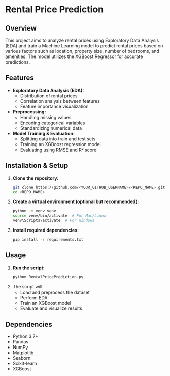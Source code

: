 # Rental Price Prediction

## Overview
This project aims to analyze rental prices using Exploratory Data Analysis (EDA) and train a Machine Learning model to predict rental prices based on various factors such as location, property size, number of bedrooms, and amenities. The model utilizes the XGBoost Regressor for accurate predictions.

## Features
- **Exploratory Data Analysis (EDA):**
  - Distribution of rental prices
  - Correlation analysis between features
  - Feature importance visualization
- **Preprocessing:**
  - Handling missing values
  - Encoding categorical variables
  - Standardizing numerical data
- **Model Training & Evaluation:**
  - Splitting data into train and test sets
  - Training an XGBoost regression model
  - Evaluating using RMSE and R² score

## Installation & Setup
1. **Clone the repository:**
   ```sh
   git clone https://github.com/<YOUR_GITHUB_USERNAME>/<REPO_NAME>.git
   cd <REPO_NAME>
   ```
2. **Create a virtual environment (optional but recommended):**
   ```sh
   python -m venv venv
   source venv/bin/activate  # For Mac/Linux
   venv\Scripts\activate  # For Windows
   ```
3. **Install required dependencies:**
   ```sh
   pip install -r requirements.txt
   ```

## Usage
1. **Run the script:**
   ```sh
   python RentalPricePrediction.py
   ```
2. The script will:
   - Load and preprocess the dataset
   - Perform EDA
   - Train an XGBoost model
   - Evaluate and visualize results

## Dependencies
- Python 3.7+
- Pandas
- NumPy
- Matplotlib
- Seaborn
- Scikit-learn
- XGBoost

